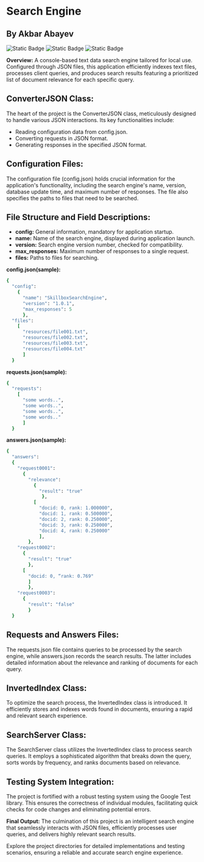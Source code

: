 # Search Engine
## By Akbar Abayev
![Static Badge](https://img.shields.io/badge/macOS-Passing-salad) ![Static Badge](https://img.shields.io/badge/linux-Passing-salad) ![Static Badge](https://img.shields.io/badge/Open-Source-Pink)

**Overview:**
A console-based text data search engine tailored for local use. Configured through JSON files, this application efficiently indexes text files, processes client queries, and produces search results featuring a prioritized list of document relevance for each specific query.

## ConverterJSON Class:
The heart of the project is the ConverterJSON class, meticulously designed to handle various JSON interactions. Its key functionalities include:
- Reading configuration data from config.json.
- Converting requests in JSON format.
- Generating responses in the specified JSON format.

## Configuration Files:
The configuration file (config.json) holds crucial information for the application's functionality, including the search engine's name, version, database update time, and maximum number of responses. The file also specifies the paths to files that need to be searched.

## File Structure and Field Descriptions:
- **config:** General information, mandatory for application startup.
- **name:** Name of the search engine, displayed during application launch.
- **version:** Search engine version number, checked for compatibility.
- **max_responses:** Maximum number of responses to a single request.
- **files:** Paths to files for searching.

**config.json(sample):**
```ruby
{
  "config": 
    {
      "name": "SkillboxSearchEngine",
      "version": "1.0.1",
      "max_responses": 5
      },
  "files":
    [
      "resources/file001.txt",
      "resources/file002.txt",
      "resources/file003.txt",
      "resources/file004.txt"
      ]
  }
```
**requests.json(sample):**
```ruby
{
  "requests":
    [
      "some words..",
      "some words..",
      "some words..",
      "some words.."
      ]
  }
```
**answers.json(sample):**
```ruby
{
  "answers":
  {
    "request0001":
      {
        "relevance":
          {
            "result": "true"
             },
          [
            "docid: 0, rank: 1.000000",
            "docid: 1, rank: 0.500000",
            "docid: 2, rank: 0.250000",
            "docid: 3, rank: 0.250000",
            "docid: 4, rank: 0.250000"
            ], 
        },
    "request0002":
      {
        "result": "true"
        },
      [
        "docid: 0, “rank: 0.769"
        ]
        },
    "request0003":
      {
        "result": "false"
        }
  }
```

## Requests and Answers Files:
The requests.json file contains queries to be processed by the search engine, while answers.json records the search results. The latter includes detailed information about the relevance and ranking of documents for each query.

## InvertedIndex Class:
To optimize the search process, the InvertedIndex class is introduced. It efficiently stores and indexes words found in documents, ensuring a rapid and relevant search experience.

## SearchServer Class:
The SearchServer class utilizes the InvertedIndex class to process search queries. It employs a sophisticated algorithm that breaks down the query, sorts words by frequency, and ranks documents based on relevance.

## Testing System Integration:
The project is fortified with a robust testing system using the Google Test library. This ensures the correctness of individual modules, facilitating quick checks for code changes and eliminating potential errors.

**Final Output:**
The culmination of this project is an intelligent search engine that seamlessly interacts with JSON files, efficiently processes user queries, and delivers highly relevant search results.

Explore the project directories for detailed implementations and testing scenarios, ensuring a reliable and accurate search engine experience.
